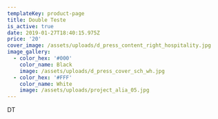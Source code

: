 ```yaml
---
templateKey: product-page
title: Double Teste
is_active: true
date: 2019-01-27T18:40:15.975Z
price: '20'
cover_image: /assets/uploads/d_press_content_right_hospitality.jpg
image_gallery:
  - color_hex: '#000'
    color_name: Black
    image: /assets/uploads/d_press_cover_sch_wh.jpg
  - color_hex: '#FFF'
    color_name: White
    image: /assets/uploads/project_alia_05.jpg
---
```

DT
